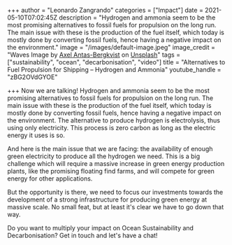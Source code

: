 +++
author = "Leonardo Zangrando"
categories = ["Impact"]
date = 2021-05-10T07:02:45Z
description = "Hydrogen and ammonia seem to be the most promising alternatives to fossil fuels for propulsion on the long run. The main issue with these is the production of the fuel itself, which today is mostly done by converting fossil fuels, hence having a negative impact on the environment."
image = "/images/default-image.jpeg"
image_credit = "Waves Image by [Axel Antas-Bergkvist](https://unsplash.com/@aabergkvist?utm_source=unsplash&utm_medium=referral&utm_content=creditCopyText) on [Unsplash](https://unsplash.com/s/photos/big-waves?utm_source=unsplash&utm_medium=referral&utm_content=creditCopyText)"
tags = ["sustainability", "ocean", "decarbonisation", "video"]
title = "Alternatives to Fuel Propulsion for Shipping  – Hydrogen and Ammonia"
youtube_handle = "zBG2OVdGYOE"

+++
Now we are talking! Hydrogen and ammonia seem to be the most promising alternatives to fossil fuels for propulsion on the long run. The main issue with these is the production of the fuel itself, which today is mostly done by converting fossil fuels, hence having a negative impact on the environment. The alternative to produce hydrogen is electrolysis, thus using only electricity. This process is zero carbon as long as the electric energy it uses is so.

And here is the main issue that we are facing: the availability of enough green electricity to produce all the hydrogen we need. This is a big challenge which will require a massive increase in green energy production plants, like the promising floating find farms, and will compete for green energy for other applications. 

But the opportunity is there, we need to focus our investments towards the development of a strong infrastructure for producing green energy at massive scale. No small feat, but at least it's clear we have to go down that way. 

Do you want to multiply your impact on Ocean Sustainability and Decarbonisation? Get in touch and let's have a chat! 
